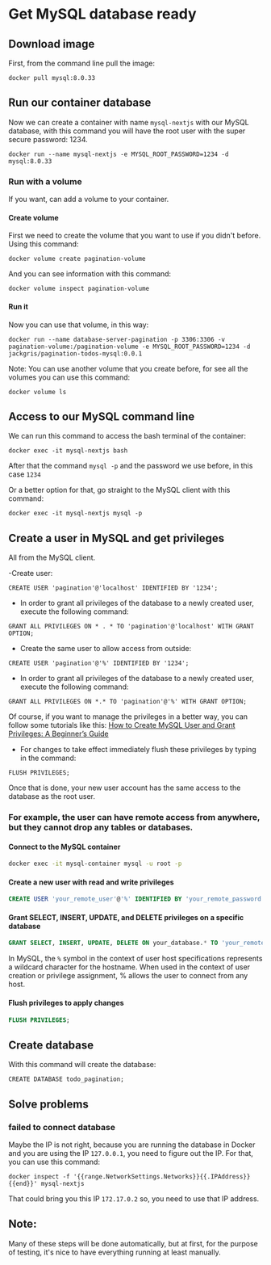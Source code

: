 # Get MySQL database ready

## Download image

First, from the command line pull the image:

```
docker pull mysql:8.0.33
```

## Run our container database

Now we can create a container with name `mysql-nextjs` with our MySQL database, with this command you will have the root user with the super secure password: 1234.
```
docker run --name mysql-nextjs -e MYSQL_ROOT_PASSWORD=1234 -d mysql:8.0.33
```

### Run with a volume

If you want, can add a volume to your container.

#### Create volume

First we need to create the volume that you want to use if you didn't before. Using this command:

```
docker volume create pagination-volume
```

And you can see information with this command:

```
docker volume inspect pagination-volume
```

#### Run it

Now you can use that volume, in this way:
```
docker run --name database-server-pagination -p 3306:3306 -v pagination-volume:/pagination-volume -e MYSQL_ROOT_PASSWORD=1234 -d jackgris/pagination-todos-mysql:0.0.1
```

Note: You can use another volume that you create before, for see all the volumes you can use this command:
```
docker volume ls
```


## Access to our MySQL command line

We can run this command to access the bash terminal of the container:
```
docker exec -it mysql-nextjs bash
```

After that the command `mysql -p` and the password we use before, in this case `1234`

Or a better option for that, go straight to the MySQL client with this command:

```
docker exec -it mysql-nextjs mysql -p
```

## Create a user in MySQL and get privileges

All from the MySQL client.

-Create user:
```
CREATE USER 'pagination'@'localhost' IDENTIFIED BY '1234';
```

- In order to grant all privileges of the database to a newly created user, execute the following command:

```
GRANT ALL PRIVILEGES ON * . * TO 'pagination'@'localhost' WITH GRANT OPTION;
```

- Create the same user to allow access from outside:

```
CREATE USER 'pagination'@'%' IDENTIFIED BY '1234';
```

- In order to grant all privileges of the database to a newly created user, execute the following command:

```
GRANT ALL PRIVILEGES ON *.* TO 'pagination'@'%' WITH GRANT OPTION;
```

Of course, if you want to manage the privileges in a better way, you can follow some tutorials like this:
[How to Create MySQL User and Grant Privileges: A Beginner’s Guide](https://www.hostinger.com/tutorials/mysql/how-create-mysql-user-and-grant-permissions-command-line)

- For changes to take effect immediately flush these privileges by typing in the command:

```
FLUSH PRIVILEGES;
```

Once that is done, your new user account has the same access to the database as the root user.

### For example, the user can have remote access from anywhere, but they cannot drop any tables or databases.

####  Connect to the MySQL container
```bash
docker exec -it mysql-container mysql -u root -p
```
####  Create a new user with read and write privileges

```sql
CREATE USER 'your_remote_user'@'%' IDENTIFIED BY 'your_remote_password';
```

#### Grant SELECT, INSERT, UPDATE, and DELETE privileges on a specific database

```sql
GRANT SELECT, INSERT, UPDATE, DELETE ON your_database.* TO 'your_remote_user'@'%';
```

In MySQL, the `%` symbol in the context of user host specifications represents a wildcard character for the hostname. When used in the context of user creation or privilege assignment, % allows the user to connect from any host.

#### Flush privileges to apply changes
```sql
FLUSH PRIVILEGES;
```

## Create database

With this command will create the database:

```
CREATE DATABASE todo_pagination;
```

## Solve problems

### failed to connect database

Maybe the IP is not right, because you are running the database in Docker and you are using the IP `127.0.0.1`, you need to figure out the IP. For that, you can use this command:

```
docker inspect -f '{{range.NetworkSettings.Networks}}{{.IPAddress}}{{end}}' mysql-nextjs
```
That could bring you this IP `172.17.0.2` so, you need to use that IP address.

## Note:

Many of these steps will be done automatically, but at first, for the purpose of testing, it's nice to have everything running at least manually.
